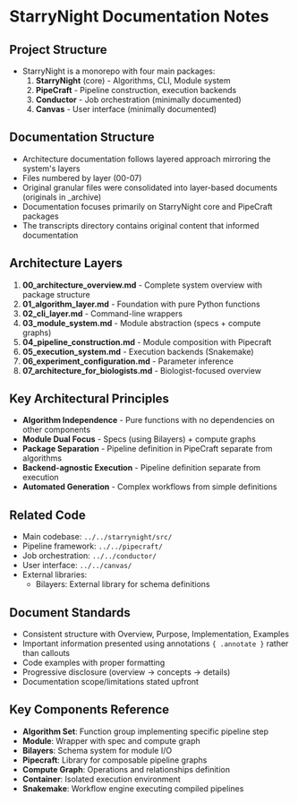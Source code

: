 # StarryNight Documentation Notes

## Project Structure
- StarryNight is a monorepo with four main packages:
  1. **StarryNight** (core) - Algorithms, CLI, Module system
  2. **PipeCraft** - Pipeline construction, execution backends
  3. **Conductor** - Job orchestration (minimally documented)
  4. **Canvas** - User interface (minimally documented)

## Documentation Structure
- Architecture documentation follows layered approach mirroring the system's layers
- Files numbered by layer (00-07)
- Original granular files were consolidated into layer-based documents (originals in _archive)
- Documentation focuses primarily on StarryNight core and PipeCraft packages
- The transcripts directory contains original content that informed documentation

## Architecture Layers
1. **00_architecture_overview.md** - Complete system overview with package structure
2. **01_algorithm_layer.md** - Foundation with pure Python functions
3. **02_cli_layer.md** - Command-line wrappers
4. **03_module_system.md** - Module abstraction (specs + compute graphs)
5. **04_pipeline_construction.md** - Module composition with Pipecraft
6. **05_execution_system.md** - Execution backends (Snakemake)
7. **06_experiment_configuration.md** - Parameter inference
8. **07_architecture_for_biologists.md** - Biologist-focused overview

## Key Architectural Principles
- **Algorithm Independence** - Pure functions with no dependencies on other components
- **Module Dual Focus** - Specs (using Bilayers) + compute graphs
- **Package Separation** - Pipeline definition in PipeCraft separate from algorithms
- **Backend-agnostic Execution** - Pipeline definition separate from execution
- **Automated Generation** - Complex workflows from simple definitions

## Related Code
- Main codebase: `../../starrynight/src/`
- Pipeline framework: `../../pipecraft/`
- Job orchestration: `../../conductor/`
- User interface: `../../canvas/`
- External libraries:
  - Bilayers: External library for schema definitions

## Document Standards
- Consistent structure with Overview, Purpose, Implementation, Examples
- Important information presented using annotations `{ .annotate }` rather than callouts
- Code examples with proper formatting
- Progressive disclosure (overview → concepts → details)
- Documentation scope/limitations stated upfront

## Key Components Reference
- **Algorithm Set**: Function group implementing specific pipeline step
- **Module**: Wrapper with spec and compute graph
- **Bilayers**: Schema system for module I/O
- **Pipecraft**: Library for composable pipeline graphs
- **Compute Graph**: Operations and relationships definition
- **Container**: Isolated execution environment
- **Snakemake**: Workflow engine executing compiled pipelines

